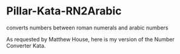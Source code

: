 # Pillar-Kata-RN2Arabic
converts numbers between roman numerals and arabic numbers

As requested by Matthew House, here is my version of the Number Converter Kata.
